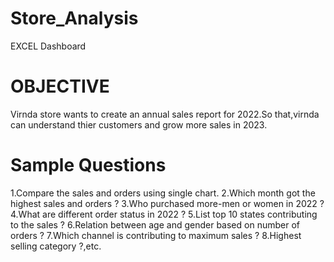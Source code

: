 # Store_Analysis
EXCEL Dashboard
# OBJECTIVE
Virnda store wants to create an annual sales report for 2022.So that,virnda can understand thier customers and grow more sales in 2023.
# Sample Questions
1.Compare the sales and orders using single chart.
2.Which month got the highest sales and orders ?
3.Who purchased more-men or women in 2022 ?
4.What are different order status in 2022 ?
5.List top 10 states contributing to the sales ?
6.Relation between age and gender based on number of orders ?
7.Which channel is contributing to maximum sales ?
8.Highest selling category ?,etc.
